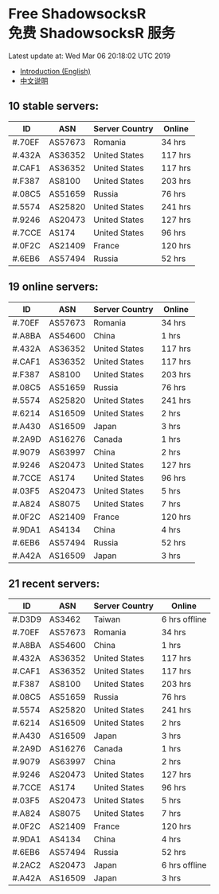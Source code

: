 # Free ShadowsocksR<br>免费 ShadowsocksR 服务

Latest update at: Wed Mar 06 20:18:02 UTC 2019

- [Introduction (English)](https://vision-network.readthedocs.io/en/latest/services/autossr.html)
- [中文说明](https://vision-network.readthedocs.io/zh_CN/latest/services/autossr.html)


## 10 stable servers:

| ID | ASN | Server Country | Online |
| ------ | ------ | ------ | ------ |
| #.70EF | AS57673 | Romania | 34 hrs |
| #.432A | AS36352 | United States | 117 hrs |
| #.CAF1 | AS36352 | United States | 117 hrs |
| #.F387 | AS8100 | United States | 203 hrs |
| #.08C5 | AS51659 | Russia | 76 hrs |
| #.5574 | AS25820 | United States | 241 hrs |
| #.9246 | AS20473 | United States | 127 hrs |
| #.7CCE | AS174 | United States | 96 hrs |
| #.0F2C | AS21409 | France | 120 hrs |
| #.6EB6 | AS57494 | Russia | 52 hrs |

## 19 online servers:

| ID | ASN | Server Country | Online |
| ------ | ------ | ------ | ------ |
| #.70EF | AS57673 | Romania | 34 hrs |
| #.A8BA | AS54600 | China | 1 hrs |
| #.432A | AS36352 | United States | 117 hrs |
| #.CAF1 | AS36352 | United States | 117 hrs |
| #.F387 | AS8100 | United States | 203 hrs |
| #.08C5 | AS51659 | Russia | 76 hrs |
| #.5574 | AS25820 | United States | 241 hrs |
| #.6214 | AS16509 | United States | 2 hrs |
| #.A430 | AS16509 | Japan | 3 hrs |
| #.2A9D | AS16276 | Canada | 1 hrs |
| #.9079 | AS63997 | China | 2 hrs |
| #.9246 | AS20473 | United States | 127 hrs |
| #.7CCE | AS174 | United States | 96 hrs |
| #.03F5 | AS20473 | United States | 5 hrs |
| #.A824 | AS8075 | United States | 7 hrs |
| #.0F2C | AS21409 | France | 120 hrs |
| #.9DA1 | AS4134 | China | 4 hrs |
| #.6EB6 | AS57494 | Russia | 52 hrs |
| #.A42A | AS16509 | Japan | 3 hrs |

## 21 recent servers:

| ID | ASN | Server Country | Online |
| ------ | ------ | ------ | ------ |
| #.D3D9 | AS3462 | Taiwan | 6 hrs offline |
| #.70EF | AS57673 | Romania | 34 hrs |
| #.A8BA | AS54600 | China | 1 hrs |
| #.432A | AS36352 | United States | 117 hrs |
| #.CAF1 | AS36352 | United States | 117 hrs |
| #.F387 | AS8100 | United States | 203 hrs |
| #.08C5 | AS51659 | Russia | 76 hrs |
| #.5574 | AS25820 | United States | 241 hrs |
| #.6214 | AS16509 | United States | 2 hrs |
| #.A430 | AS16509 | Japan | 3 hrs |
| #.2A9D | AS16276 | Canada | 1 hrs |
| #.9079 | AS63997 | China | 2 hrs |
| #.9246 | AS20473 | United States | 127 hrs |
| #.7CCE | AS174 | United States | 96 hrs |
| #.03F5 | AS20473 | United States | 5 hrs |
| #.A824 | AS8075 | United States | 7 hrs |
| #.0F2C | AS21409 | France | 120 hrs |
| #.9DA1 | AS4134 | China | 4 hrs |
| #.6EB6 | AS57494 | Russia | 52 hrs |
| #.2AC2 | AS20473 | Japan | 6 hrs offline |
| #.A42A | AS16509 | Japan | 3 hrs |


